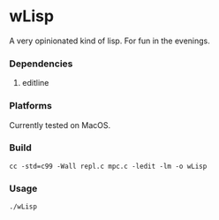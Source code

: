 # wLisp
A very opinionated kind of lisp. For fun in the evenings.

### Dependencies
1. editline

### Platforms
Currently tested on MacOS.

### Build
`cc -std=c99 -Wall repl.c mpc.c -ledit -lm -o wLisp`

### Usage
`./wLisp`
